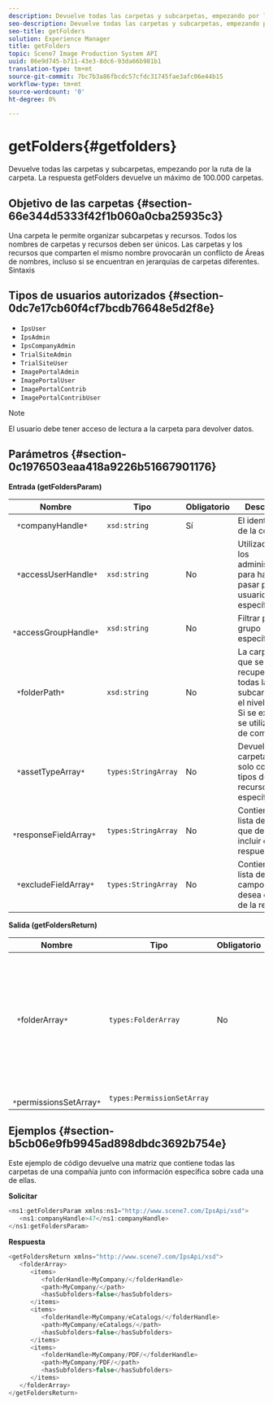 ```yaml
---
description: Devuelve todas las carpetas y subcarpetas, empezando por la ruta de la carpeta. La respuesta getFolders devuelve un máximo de 100.000 carpetas.
seo-description: Devuelve todas las carpetas y subcarpetas, empezando por la ruta de la carpeta. La respuesta getFolders devuelve un máximo de 100.000 carpetas.
seo-title: getFolders
solution: Experience Manager
title: getFolders
topic: Scene7 Image Production System API
uuid: 06e9d745-b711-43e3-8dc6-93da66b981b1
translation-type: tm+mt
source-git-commit: 7bc7b3a86fbcdc57cfdc31745fae3afc06e44b15
workflow-type: tm+mt
source-wordcount: '0'
ht-degree: 0%

---
```



# getFolders{#getfolders}

Devuelve todas las carpetas y subcarpetas, empezando por la ruta de la carpeta. La respuesta getFolders devuelve un máximo de 100.000 carpetas.

## Objetivo de las carpetas {#section-66e344d5333f42f1b060a0cba25935c3}

Una carpeta le permite organizar subcarpetas y recursos. Todos los nombres de carpetas y recursos deben ser únicos. Las carpetas y los recursos que comparten el mismo nombre provocarán un conflicto de Áreas de nombres, incluso si se encuentran en jerarquías de carpetas diferentes.
Sintaxis

## Tipos de usuarios autorizados {#section-0dc7e17cb60f4cf7bcdb76648e5d2f8e}

* `IpsUser`
* `IpsAdmin`
* `IpsCompanyAdmin`
* `TrialSiteAdmin`
* `TrialSiteUser`
* `ImagePortalAdmin`
* `ImagePortalUser`
* `ImagePortalContrib`
* `ImagePortalContribUser`

>[!NOTE]
>
>El usuario debe tener acceso de lectura a la carpeta para devolver datos.

## Parámetros {#section-0c1976503eaa418a9226b51667901176}

**Entrada (getFoldersParam)**

| Nombre | Tipo | Obligatorio | Descripción |
|---|---|---|---|
| ` *`companyHandle`*` | `xsd:string` | Sí | El identificador de la compañía. |
| ` *`accessUserHandle`*` | `xsd:string` | No | Utilizado por los administradores para hacerse pasar por un usuario específico. |
| ` *`accessGroupHandle`*` | `xsd:string` | No | Filtrar por un grupo específico. |
| ` *`folderPath`*` | `xsd:string` | No | La carpeta raíz que se va a recuperar y todas las subcarpetas en el nivel de hoja. Si se excluye, se utiliza la raíz de compañía. |
| ` *`assetTypeArray`*` | `types:StringArray` | No | Devuelve carpetas que solo contienen tipos de recursos especificados. |
| ` *`responseFieldArray`*` | `types:StringArray` | No | Contiene una lista de campos que desea incluir en la respuesta. |
| ` *`excludeFieldArray`*` | `types:StringArray` | No | Contiene una lista de los campos que desea excluir de la respuesta. |

**Salida (getFoldersReturn)**

| Nombre | Tipo | Obligatorio | Descripción |
|---|---|---|---|
| ` *`folderArray`*` | `types:FolderArray` | No | Matriz de carpetas que coincide con los criterios del filtro. La respuesta está limitada a un máximo de 100.000 carpetas. |
| ` *`permissionsSetArray`*` | `types:PermissionSetArray` |  |  |

## Ejemplos {#section-b5cb06e9fb9945ad898dbdc3692b754e}

Este ejemplo de código devuelve una matriz que contiene todas las carpetas de una compañía junto con información específica sobre cada una de ellas.

**Solicitar**

```java
<ns1:getFoldersParam xmlns:ns1="http://www.scene7.com/IpsApi/xsd">
   <ns1:companyHandle>47</ns1:companyHandle>
</ns1:getFoldersParam>
```

**Respuesta**

```java
<getFoldersReturn xmlns="http://www.scene7.com/IpsApi/xsd">
   <folderArray>
      <items>
         <folderHandle>MyCompany/</folderHandle>
         <path>MyCompany/</path>
         <hasSubfolders>false</hasSubfolders>
      </items>
      <items>
         <folderHandle>MyCompany/eCatalogs/</folderHandle>
         <path>MyCompany/eCatalogs/</path>
         <hasSubfolders>false</hasSubfolders>
      </items>
      <items>
         <folderHandle>MyCompany/PDF/</folderHandle>
         <path>MyCompany/PDF/</path>
         <hasSubfolders>false</hasSubfolders>
      </items>
   </folderArray>
</getFoldersReturn>
```

